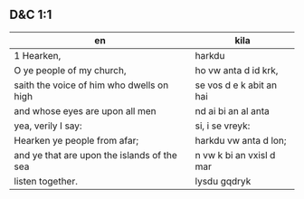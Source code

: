 ## D&C 1:1

en | kila
--- | ---
1 Hearken, | harkdu
O ye people of my church, | ho vw anta d id krk,
saith the voice of him who dwells on high | se vos d e k abit an hai
and whose eyes are upon all men | nd ai bi an al anta
yea, verily I say: | si, i se vreyk: 
Hearken ye people from afar; | harkdu vw anta d lon;
and ye that are upon the islands of the sea | n vw k bi an vxisl d mar
listen together. | lysdu gqdryk